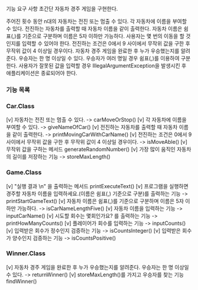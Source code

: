 기능 요구 사항
초간단 자동차 경주 게임을 구현한다.

주어진 횟수 동안 n대의 자동차는 전진 또는 멈출 수 있다.
각 자동차에 이름을 부여할 수 있다.
전진하는 자동차를 출력할 때 자동차 이름을 같이 출력한다.
자동차 이름은 쉼표(,)를 기준으로 구분하며 이름은 5자 이하만 가능하다.
사용자는 몇 번의 이동을 할 것인지를 입력할 수 있어야 한다.
전진하는 조건은 0에서 9 사이에서 무작위 값을 구한 후 무작위 값이 4 이상일 경우이다.
자동차 경주 게임을 완료한 후 누가 우승했는지를 알려준다. 우승자는 한 명 이상일 수 있다.
우승자가 여러 명일 경우 쉼표(,)를 이용하여 구분한다.
사용자가 잘못된 값을 입력할 경우 IllegalArgumentException을 발생시킨 후 애플리케이션은 종료되어야 한다.

### 기능 목록

### Car.Class

[v]  자동차는 전진 또는 멈출 수 있다. -> carMoveOrStop()
[v]  각 자동차에 이름을 부여할 수 있다. -> giveNameOfCar()
[v]  전진하는 자동차를 출력할 때 자동차 이름을 같이 출력한다. -> printMovingCarWithCarName()
[v]  전진하는 조건은 0에서 9 사이에서 무작위 값을 구한 후 무작위 값이 4 이상일 경우이다. -> isMoveAble()
[v]  무작위 값을 구하는 메서드 generateRandomNumber()
[v]  가장 많이 움직인 자동차의 길이를 저장하는 기능 -> storeMaxLength()

### Game.Class

[v]  "실행 결과 \n" 을 출력하는 메서드 printExecuteText()
[v]  프로그램을 실행하면 경주할 자동차 이름을 입력하세요.(이름은 쉼표(,) 기준으로 구분)를 출력하는 기능 -> printStartGameText()
[v]  자동차 이름은 쉼표(,)를 기준으로 구분하며 이름은 5자 이하만 가능하다. -> isCarNameLengthFive()
[v]  자동차 이름을 입력하는 기능 -> inputCarName()
[v]  시도할 회수는 몇회인가요? 를 출력하는 기능 -> printHowManyCounts()
[v]  플레이어가 회수를 입력하는 기능 -> inputCounts()
[v]  입력받은 회수가 정수인지 검증하는 기능 -> isCountsInteger()
[v]  입력받은 회수가 양수인지 검증하는 기능 -> isCountsPositive()

### Winner.Class

[v]  자동차 경주 게임을 완료한 후 누가 우승했는지를 알려준다. 우승자는 한 명 이상일 수 있다. -> returnWinner()
[v]  storeMaxLength()를 가지고 우승자를 찾는 기능 findWinner()


    

